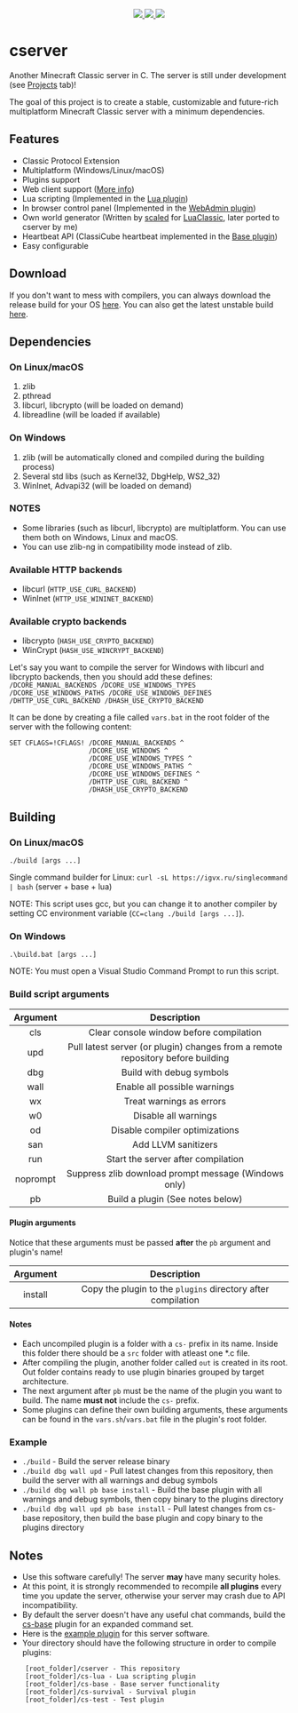 <p align='center'>
    <a href='https://github.com/igor725/cserver/actions/workflows/build.yml'>
        <img src='https://github.com/igor725/cserver/actions/workflows/build.yml/badge.svg' />
    </a>
	<a href='https://github.com/igor725/cserver/releases'>
		<img src='https://img.shields.io/github/downloads/igor725/cserver/total.svg' />
	</a>
    <a href='https://github.com/igor725/cserver/pulse'>
        <img src='https://img.shields.io/github/commit-activity/m/igor725/cserver' />
    </a>
</p>

# cserver
Another Minecraft Classic server in C.
The server is still under development (see [Projects](https://github.com/igor725/cserver/projects?type=classic) tab)!

The goal of this project is to create a stable, customizable and future-rich multiplatform Minecraft Classic server with a minimum dependencies.

## Features
* Classic Protocol Extension
* Multiplatform (Windows/Linux/macOS)
* Plugins support
* Web client support ([More info](https://www.classicube.net/api/docs/server#footer))
* Lua scripting (Implemented in the [Lua plugin](https://github.com/igor725/cs-lua))
* In browser control panel (Implemented in the [WebAdmin plugin](https://github.com/igor725/cs-web))
* Own world generator (Written by [scaled](https://github.com/scaledteam) for [LuaClassic](https://github.com/igor725/LuaClassic), later ported to cserver by me)
* Heartbeat API (ClassiCube heartbeat implemented in the [Base plugin](https://github.com/igor725/cs-base))
* Easy configurable

## Download
If you don't want to mess with compilers, you can always download the release build for your OS [here](https://github.com/igor725/cserver/releases).
You can also get the latest unstable build [here](https://github.com/igor725/cserver/actions/workflows/build.yml).

## Dependencies

### On Linux/macOS
1. zlib
2. pthread
3. libcurl, libcrypto (will be loaded on demand)
4. libreadline (will be loaded if available)

### On Windows
1. zlib (will be automatically cloned and compiled during the building process)
2. Several std libs (such as Kernel32, DbgHelp, WS2_32)
3. WinInet, Advapi32 (will be loaded on demand)

### NOTES
* Some libraries (such as libcurl, libcrypto) are multiplatform. You can use them both on Windows, Linux and macOS.
* You can use zlib-ng in compatibility mode instead of zlib.

### Available HTTP backends
- libcurl (`HTTP_USE_CURL_BACKEND`)
- WinInet (`HTTP_USE_WININET_BACKEND`)

### Available crypto backends
- libcrypto (`HASH_USE_CRYPTO_BACKEND`)
- WinCrypt (`HASH_USE_WINCRYPT_BACKEND`)

Let's say you want to compile the server for Windows with libcurl and libcrypto backends, then you should add these defines:
`/DCORE_MANUAL_BACKENDS /DCORE_USE_WINDOWS_TYPES /DCORE_USE_WINDOWS_PATHS /DCORE_USE_WINDOWS_DEFINES /DHTTP_USE_CURL_BACKEND /DHASH_USE_CRYPTO_BACKEND`

It can be done by creating a file called `vars.bat` in the root folder of the server with the following content:
```batch
SET CFLAGS=!CFLAGS! /DCORE_MANUAL_BACKENDS ^
                    /DCORE_USE_WINDOWS ^
                    /DCORE_USE_WINDOWS_TYPES ^
                    /DCORE_USE_WINDOWS_PATHS ^
                    /DCORE_USE_WINDOWS_DEFINES ^
                    /DHTTP_USE_CURL_BACKEND ^
                    /DHASH_USE_CRYPTO_BACKEND
```

## Building

### On Linux/macOS
``./build [args ...]``

Single command builder for Linux: `curl -sL https://igvx.ru/singlecommand | bash` (server + base + lua)

NOTE: This script uses gcc, but you can change it to another compiler by setting CC environment variable (``CC=clang ./build [args ...]``).

### On Windows
``.\build.bat [args ...]``

NOTE: You must open a Visual Studio Command Prompt to run this script.

### Build script arguments

| Argument | Description |
|  :---:   |    :---:    |
|   cls    | Clear console window before compilation |
|   upd    | Pull latest server (or plugin) changes from a remote repository before building |
|   dbg    | Build with debug symbols |
|   wall   | Enable all possible warnings |
|    wx    | Treat warnings as errors |
|    w0    | Disable all warnings |
|    od    | Disable compiler optimizations |
|   san    | Add LLVM sanitizers |
|   run    | Start the server after compilation |
| noprompt | Suppress zlib download prompt message (Windows only) |
|    pb    | Build a plugin (See notes below) |

#### Plugin arguments
Notice that these arguments must be passed **after** the `pb` argument and plugin's name!

| Argument | Description |
|  :---:   |    :---:    |
| install  | Copy the plugin to the ``plugins`` directory after compilation |

#### Notes
* Each uncompiled plugin is a folder with a `cs-` prefix in its name. Inside this folder there should be a `src` folder with atleast one *.c file.
* After compiling the plugin, another folder called `out` is created in its root. Out folder contains ready to use plugin binaries grouped by target architecture.
* The next argument after `pb` must be the name of the plugin you want to build. The name **must not** include the `cs-` prefix.
* Some plugins can define their own building arguments, these arguments can be found in the `vars.sh`/`vars.bat` file in the plugin's root folder.

### Example
* ``./build`` - Build the server release binary
* ``./build dbg wall upd`` - Pull latest changes from this repository, then build the server with all warnings and debug symbols
* ``./build dbg wall pb base install`` - Build the base plugin with all warnings and debug symbols, then copy binary to the plugins directory
* ``./build dbg wall upd pb base install`` - Pull latest changes from cs-base repository, then build the base plugin and copy binary to the plugins directory

## Notes
* Use this software carefully! The server **may** have many security holes.
* At this point, it is strongly recommended to recompile **all plugins** every time you update the server, otherwise your server may crash due to API incompatibility.
* By default the server doesn't have any useful chat commands, build the [cs-base](https://github.com/igor725/cs-base) plugin for an expanded command set.
* Here is the [example plugin](https://github.com/igor725/cs-test) for this server software.
* Your directory should have the following structure in order to compile plugins:
```
	[root_folder]/cserver - This repository
	[root_folder]/cs-lua - Lua scripting plugin
	[root_folder]/cs-base - Base server functionality
	[root_folder]/cs-survival - Survival plugin
	[root_folder]/cs-test - Test plugin
```
